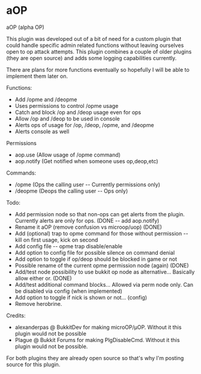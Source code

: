 aOP
===

aOP (alpha OP)

This plugin was developed out of a bit of need for a custom plugin that
could handle specific admin related functions without leaving ourselves
open to op attack attempts.  This plugin combines a couple of older
plugins (they are open source) and adds some logging capabilities
currently.

There are plans for more functions eventually so hopefully I will be
able to implement them later on.

Functions:
* Add /opme and /deopme
* Uses permissions to control /opme usage
* Catch and block /op and /deop usage even for ops
* Allow /op and /deop to be used in console
* Alerts ops of usage for /op, /deop, /opme, and /deopme
* Alerts console as well

Permissions
- aop.use (Allow usage of /opme command)
- aop.notify (Get notified when someone uses op,deop,etc)

Commands:
- /opme (Ops the calling user -- Currently permissions only)
- /deopme (Deops the calling user -- Ops only)

Todo:

* Add permission node so that non-ops can get alerts from the plugin.
  Currently alerts are only for ops. (DONE -- add aop.notify)
* Rename it aOP (remove confusion vs microop/uop) (DONE)
* Add (optional) trap to opme command for those without permission --
  kill on first usage, kick on second
* Add config file -- opme trap disable/enable
* Add option to config file for possible silence on command denial
* Add option to toggle if op/deop should be blocked in game or not
* Possible rename of the current opme permission node (again) (DONE)
* Add/test node possibility to use bukkit op node as alternative...
  Basically allow either or. (DONE)
* Add/test additional command blocks... Allowed via perm node only.
  Can be disabled via config (when implemented)
* Add option to toggle if nick is shown or not... (config)
* Remove herobrine.

Credits:

* alexanderpas @ BukkitDev for making microOP/µOP.  Without it this
  plugin would not be possible
* Plague @ Bukkit Forums for making PlgDisableCmd.  Without it this
  plugin would not be possible.

For both plugins they are already open source so that's why I'm
posting source for this plugin.
